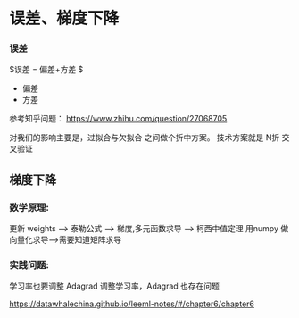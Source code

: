 # 误差、梯度下降


### 误差

$误差 =  偏差+方差 $ 

* 偏差
* 方差

参考知乎问题：
https://www.zhihu.com/question/27068705

对我们的影响主要是，过拟合与欠拟合 之间做个折中方案。
技术方案就是 N折 交叉验证




## 梯度下降
### 数学原理:
 更新 weights --> 泰勒公式 --> 梯度,多元函数求导 --> 柯西中值定理
 用numpy 做 向量化求导-->需要知道矩阵求导
### 实践问题:
 学习率也要调整
 Adagrad 调整学习率，Adagrad 也存在问题
 




https://datawhalechina.github.io/leeml-notes/#/chapter6/chapter6



